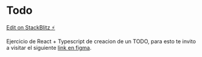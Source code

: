 # Todo

[Edit on StackBlitz ⚡️](https://stackblitz.com/edit/vitejs-vite-kz3qja)

Ejercicio de React + Typescript de creacion de un TODO, para esto te invito a visitar el siguiente [link en figma](https://www.figma.com/file/ZkFIXc72iU1CWwM9BBdBKo/Todo?node-id=0%3A1&t=scwGeN72fKhjN3jO-1).
